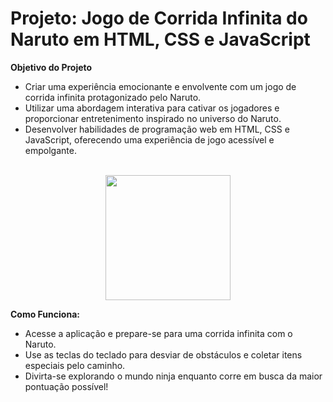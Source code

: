# Projeto: Jogo de Corrida Infinita do Naruto em HTML, CSS e JavaScript

**Objetivo do Projeto**
- Criar uma experiência emocionante e envolvente com um jogo de corrida infinita protagonizado pelo Naruto.
- Utilizar uma abordagem interativa para cativar os jogadores e proporcionar entretenimento inspirado no universo do Naruto.
- Desenvolver habilidades de programação web em HTML, CSS e JavaScript, oferecendo uma experiência de jogo acessível e empolgante.
<br>

<div align="center">
<img src="https://github.com/Saraiva97/naruto-game/assets/93497276/2fd586dc-b814-4f9a-ad7e-ed0d06a8c2ee" style="width: 200px"/>
</div>

**Como Funciona:**
- Acesse a aplicação e prepare-se para uma corrida infinita com o Naruto.
- Use as teclas do teclado para desviar de obstáculos e coletar itens especiais pelo caminho.
- Divirta-se explorando o mundo ninja enquanto corre em busca da maior pontuação possível!

